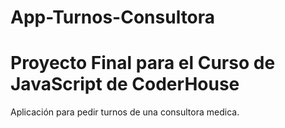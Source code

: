 # App-Turnos-Consultora
<h1>Proyecto Final para el Curso de JavaScript de CoderHouse</h1>
<p>Aplicación para pedir turnos de una consultora medica.</p>
